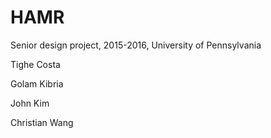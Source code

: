 # HAMR
Senior design project, 2015-2016, University of Pennsylvania

Tighe Costa

Golam Kibria

John Kim

Christian Wang
